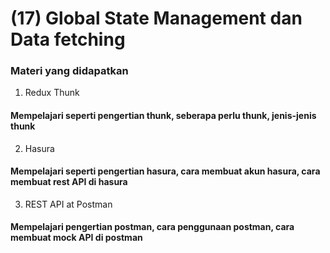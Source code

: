 # (17) Global State Management dan Data fetching

### Materi yang didapatkan

1. Redux Thunk

#### Mempelajari seperti pengertian thunk, seberapa perlu thunk, jenis-jenis thunk

2. Hasura

#### Mempelajari seperti pengertian hasura, cara membuat akun hasura, cara membuat rest API di hasura

3. REST API at Postman

#### Mempelajari pengertian postman, cara penggunaan postman, cara membuat mock API di postman